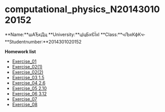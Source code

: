 # computational_physics_N2014301020152

**Name:**шАЂхДц   **University:**ц­ІцБхЄЇх­І    **Class:**чЉхКфКч­     **Studentnumber:**2014301020152     

**Homework list**

 - [Exercise_01](https://github.com/Jones233/computational_physics_N2014301020152/blob/master/Exercise_01)
 - [Exercise_02(1)](https://github.com/Jones233/computational_physics_N2014301020152/blob/master/Exercise_02(1))
 - [Exercise_02(2)](https://github.com/Jones233/computational_physics_N2014301020152/blob/master/Exercise_02(2))
 - [Exercise_03 1.5](https://github.com/Jones233/computational_physics_N2014301020152/blob/master/Exercise_03)
 - [Exercise_04 2.6](https://www.zybuluo.com/Jones233/note/534096)
 - [Exercise_05 2.10](https://www.zybuluo.com/Jones233/note/542375)
 - [Exercise_06 3.12](https://github.com/Jones233/computational_physics_N2014301020152/blob/master/Exercise_06)         
 - [Exercise_07](https://github.com/Jones233/computational_physics_N2014301020152/blob/master/Exercise_07)
 - [Exercise_08](https://github.com/Jones233/computational_physics_N2014301020152/blob/master/Exercise_08)

